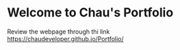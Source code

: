 # Welcome to Chau's Portfolio
Review the webpage through thi link https://chaudeveloper.github.io/Portfolio/

